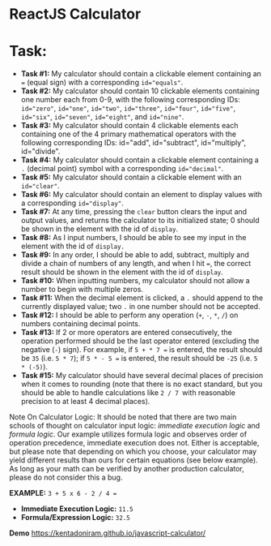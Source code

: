 # ReactJS Calculator

# Task:
* **Task #1:** My calculator should contain a clickable element containing an `=` (equal sign) with a corresponding `id="equals"`.
* **Task #2:** My calculator should contain 10 clickable elements containing one number each from 0-9, with the following corresponding IDs: `id="zero"`, `id="one"`, `id="two"`, `id="three"`, `id="four"`, `id="five"`, `id="six"`, `id="seven"`, `id="eight"`, and `id="nine"`.
* **Task #3:** My calculator should contain 4 clickable elements each containing one of the 4 primary mathematical operators with the following corresponding IDs: id="add", id="subtract", id="multiply", id="divide".
* **Task #4:** My calculator should contain a clickable element containing a `.` (decimal point) symbol with a corresponding `id="decimal"`.
* **Task #5:** My calculator should contain a clickable element with an `id="clear"`.
* **Task #6:** My calculator should contain an element to display values with a corresponding `id="display"`.
* **Task #7:** At any time, pressing the `clear` button clears the input and output values, and returns the calculator to its initialized state; 0 should be shown in the element with the id of `display`.
* **Task #8:** As I input numbers, I should be able to see my input in the element with the id of `display.`
* **Task #9:** In any order, I should be able to add, subtract, multiply and divide a chain of numbers of any length, and when I hit `=`, the correct result should be shown in the element with the id of `display`.
* **Task #10:** When inputting numbers, my calculator should not allow a number to begin with multiple zeros.
* **Task #11:** When the decimal element is clicked, a `.` should append to the currently displayed value; two `.` in one number should not be accepted.
* **Task #12:** I should be able to perform any operation (`+`, `-`, `*`, `/`) on numbers containing decimal points.
* **Task #13:** If 2 or more operators are entered consecutively, the operation performed should be the last operator entered (excluding the negative (`-`) sign). For example, if `5 + * 7 =` is entered, the result should be `35` (i.e. `5 * 7`); if `5 * - 5 =` is entered, the result should be `-25` (i.e. `5 * (-5)`).
* **Task #15:** My calculator should have several decimal places of precision when it comes to rounding (note that there is no exact standard, but you should be able to handle calculations like `2 / 7 `with reasonable precision to at least 4 decimal places).

Note On Calculator Logic: It should be noted that there are two main schools of thought on calculator input logic: *immediate execution logic* and *formula logic*. Our example utilizes formula logic and observes order of operation precedence, immediate execution does not. Either is acceptable, but please note that depending on which you choose, your calculator may yield different results than ours for certain equations (see below example). As long as your math can be verified by another production calculator, please do not consider this a bug.

**EXAMPLE:** `3 + 5 x 6 - 2 / 4 =`

* **Immediate Execution Logic:** `11.5`
* **Formula/Expression Logic:** `32.5`

**Demo**
https://kentadoniram.github.io/javascript-calculator/